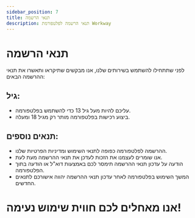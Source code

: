 ```yaml
---
sidebar_position: 7
title: תנאי הרשמה
description: תנאי הרשמה לפלטפורמת Workway
---
```


# תנאי הרשמה

לפני שתתחילו להשתמש בשירותים שלנו, אנו מבקשים שתיקראו ותאשרו את תנאי ההרשמה הבאים:

## גיל:
- עליכם להיות מעל גיל 13 כדי להשתמש בפלטפורמה.
- ביצוע רכישות בפלטפורמה מותר רק מגיל 18 ומעלה.

## תנאים נוספים:
- ההרשמה לפלטפורמה כפופה לתנאי השימוש ומדיניות הפרטיות שלנו.
- אנו שומרים לעצמנו את הזכות לעדכן את תנאי ההרשמה מעת לעת.
- הודעה על עדכון תנאי ההרשמה תימסר לכם באמצעות דוא"ל או הודעה בתוך הפלטפורמה.
- המשך השימוש בפלטפורמה לאחר עדכון תנאי ההרשמה יהווה אישורכם לתנאים החדשים.

# אנו מאחלים לכם חווית שימוש נעימה!
